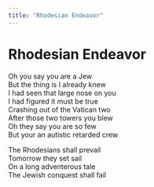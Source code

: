 ```yaml
---
title: "Rhodesian Endeavor"
---
```


# Rhodesian Endeavor

Oh you say you are a Jew  
But the thing is I already knew  
I had seen that large nose on you  
I had figured it must be true  
Crashing out of the Vatican two  
After those two towers you blew  
Oh they say you are so few  
But your an autistic retarded crew  

The Rhodesians shall prevail  
Tomorrow they set sail  
On a long adventerous tale  
The Jewish conquest shall fail  
